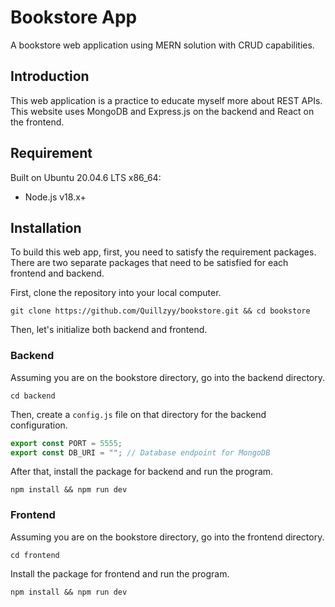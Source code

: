 # Bookstore App

A bookstore web application using MERN solution with CRUD capabilities.

## Introduction

This web application is a practice to educate myself more about REST APIs. This website uses MongoDB and Express.js on the backend and React on the frontend.

## Requirement

Built on Ubuntu 20.04.6 LTS x86_64:

-   Node.js v18.x+

## Installation

To build this web app, first, you need to satisfy the requirement packages. There are two separate packages that need to be satisfied for each frontend and backend.

First, clone the repository into your local computer.

```
git clone https://github.com/Quillzyy/bookstore.git && cd bookstore
```

Then, let's initialize both backend and frontend.

### Backend

Assuming you are on the bookstore directory, go into the backend directory.

```
cd backend
```

Then, create a `config.js` file on that directory for the backend configuration.

```config.js
export const PORT = 5555;
export const DB_URI = ""; // Database endpoint for MongoDB
```

After that, install the package for backend and run the program.

```
npm install && npm run dev
```

### Frontend

Assuming you are on the bookstore directory, go into the frontend directory.

```
cd frontend
```

Install the package for frontend and run the program.

```
npm install && npm run dev
```
